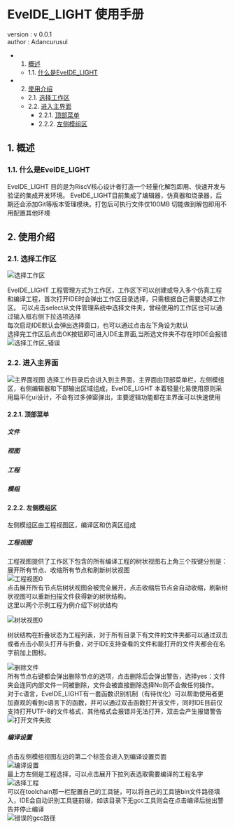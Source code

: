 # EveIDE_LIGHT 使用手册
version : v 0.0.1     
author : Adancurusul


<!-- vscode-markdown-toc -->
* 1. [ 概述](#)
	* 1.1. [ 什么是EveIDE_LIGHT](#EveIDE_LIGHT)
* 2. [ 使用介绍](#-1)
	* 2.1. [ 选择工作区](#-1)
	* 2.2. [进入主界面](#-1)
		* 2.2.1. [ 顶部菜单](#-1)
		* 2.2.2. [左侧模组区](#-1)

<!-- vscode-markdown-toc-config
	numbering=true
	autoSave=true
	/vscode-markdown-toc-config -->
<!-- /vscode-markdown-toc -->


##  1. <a name=''></a> 概述 
###  1.1. <a name='EveIDE_LIGHT'></a> 什么是EveIDE_LIGHT
EveIDE_LIGHT 目的是为RiscV核心设计者打造一个轻量化解包即用、快速开发与验证的集成开发环境。
EveIDE_LIGHT目前集成了编辑器，仿真器和烧录器，后期还会添加Git等版本管理模块。打包后可执行文件仅100MB 切能做到解包即用不用配置其他环境

##  2. <a name='-1'></a> 使用介绍 
###  2.1. <a name='-1'></a> 选择工作区
![选择工作区](./img/选择工作区.png)

EveIDE_LIGHT 工程管理方式为工作区，工作区下可以创建或导入多个仿真工程和编译工程，首次打开IDE时会弹出工作区目录选择，只需根据自己需要选择工作区。
可以点击select从文件管理系统中选择文件夹，曾经使用的工作区也可以通过输入框右侧下拉选项选择    
每次启动IDE默认会弹出选择窗口，也可以通过点击左下角设为默认  
选择完工作区后点击OK按钮即可进入IDE主界面,当所选文件夹不存在时IDE会报错    
![选择工作区_错误](./img/选择工作区_错误.png)

###  2.2. <a name='-1'></a>进入主界面
![主界面视图](./img/主界面视图.png)
选择工作目录后会进入到主界面，主界面由顶部菜单栏，左侧模组区，右侧编辑器和下部输出区域组成，EveIDE_LIGHT 本着轻量化易使用原则采用扁平化ui设计，不会有过多弹窗弹出，主要逻辑功能都在主界面可以快速使用

####  2.2.1. <a name='-1'></a> 顶部菜单 
#####  文件
#####  视图
##### 工程
#####  模组

####  2.2.2. <a name='-1'></a>左侧模组区
左侧模组区由工程视图区，编译区和仿真区组成
#####  工程视图
工程视图提供了工作区下包含的所有编译工程的树状视图右上角三个按键分别是：展开所有节点、收缩所有节点和刷新树状视图   
![工程视图0](./img/工程视图0.png)   
点击展开所有节点后树状视图会被完全展开，点击收缩后节点会自动收缩，刷新树状视图可以重新扫描文件获得新的树状结构。   
这里以两个示例工程为例介绍下树状结构

![树状视图0](./img/树状视图0.png)  

树状结构在折叠状态为工程列表，对于所有目录下有文件的文件夹都可以通过双击或者点击小箭头打开与折叠，对于IDE支持查看的文件和能打开的文件夹都会在名字前加上图标。   

![删除文件](./img/删除文件.png)    
所有节点右键都会弹出删除节点的选项，点击删除后会弹出警告，选择yes：文件夹会连同内部文件一同被删除，文件会被直接删除选择No则不会做任何操作。   
对于c语言，EveIDE_LIGHT有一套函数识别机制（有待优化）可以帮助使用者更加直观的看到c语言下的函数，并可以通过双击函数打开该文件，同时IDE目前仅支持打开UTF-8的文件格式，其他格式会报错并无法打开，双击会产生报错警告   
![打开文件失败](./img/打开文件失败.png)   

#####  编译设置
点击左侧模组视图左边的第二个标签会进入到编译设置页面   
![编译设置](./img/编译设置.png)   
最上方左侧是工程选择，可以点击展开下拉列表选取需要编译的工程名字    
 ![选择工程](./img/选择工程.png)     
可以在toolchain那一栏配置自己的工具链，可以将自己的工具链bin文件路径填入，IDE会自动识别工具链前缀，如该目录下无gcc工具则会在点击编译后抛出警告并停止编译   
![错误的gcc路径](./img/错误的gcc路径.png)      

